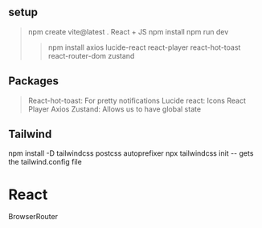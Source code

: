 ## setup
> npm create vite@latest .
> React + JS
> npm install
> npm run dev
> > npm install axios lucide-react react-player react-hot-toast react-router-dom zustand


## Packages 
> React-hot-toast: For pretty notifications
> Lucide react: Icons
> React Player
> Axios
> Zustand: Allows us to have global state

## Tailwind
npm install -D tailwindcss postcss autoprefixer
npx tailwindcss init 
-- gets the tailwind.config file

# React
BrowserRouter